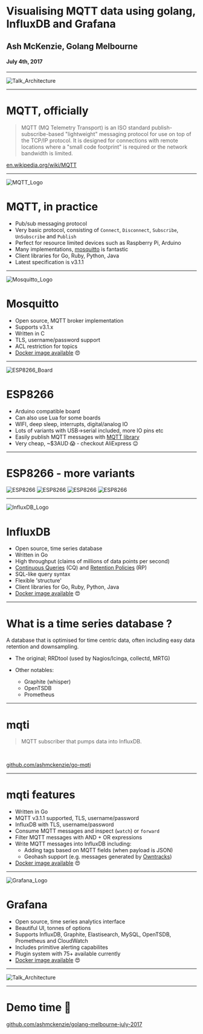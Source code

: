 <link href="./css/main.css" rel="stylesheet">

<!-- page_number: true -->

# Visualising MQTT data using golang, InfluxDB and Grafana

## Ash McKenzie, Golang Melbourne
#### July 4th, 2017

---

![Talk_Architecture](./images/talk_architecture.png)

---

# MQTT, officially

> MQTT (MQ Telemetry Transport) is an ISO standard publish-subscribe-based "lightweight" messaging protocol for use on top of the TCP/IP protocol. It is designed for connections with remote locations where a "small code footprint" is required or the network bandwidth is limited.

[en.wikipedia.org/wiki/MQTT](https://en.wikipedia.org/wiki/MQTT)

---

![MQTT_Logo](./images/mqtt_logo_long.png)

#  MQTT, in practice

* Pub/sub messaging protocol
* Very basic protocol, consisting of `Connect`, `Disconnect`, `Subscribe`, `UnSubscribe` and `Publish`
* Perfect for resource limited devices such as Raspberry Pi, Arduino
* Many implementations, [mosquitto](https://mosquitto.org/) is fantastic
* Client libraries for Go, Ruby, Python, Java
* Latest specification is v3.1.1

---

![Mosquitto_Logo](./images/mosquitto_logo.png)

# Mosquitto

* Open source, MQTT broker implementation
* Supports v3.1.x
* Written in C
* TLS, username/password support
* ACL restriction for topics
* [Docker image available](https://hub.docker.com/r/toke/mosquitto/) :heart_eyes:

---

![ESP8266_Board](./images/esp8266.png)

# ESP8266

* Arduino compatible board
* Can also use Lua for some boards
* WIFI, deep sleep, interrupts, digital/analog IO
* Lots of variants with USB->serial included, more IO pins etc
* Easily publish MQTT messages with [MQTT library](https://github.com/knolleary/pubsubclient)
* Very cheap, ~$3AUD :scream: - checkout AliExpress :wink:

---

# ESP8266 - more variants

![ESP8266](./images/sparkfun_thing.png)
![ESP8266](./images/adafruit_huzzah.png?)
![ESP8266](./images/wemos_d1_mini.png)
![ESP8266](./images/robotdyn_nodem.png)

---

![InfluxDB_Logo](./images/influxdb_logo.png)

# InfluxDB

* Open source, time series database
* Written in Go
* High throughput (claims of millions of data points per second)
* [Continuous Queries](https://docs.influxdata.com/influxdb/v1.2/query_language/continuous_queries) (CQ) and [Retention Policies](https://docs.influxdata.com/influxdb/v1.2/query_language/database_management/#retention-policy-management) (RP)
* SQL-like query syntax
* Flexible 'structure'
* Client libraries for Go, Ruby, Python, Java
* [Docker image available](https://hub.docker.com/r/_/influxdb) :heart_eyes:

---

# What is a time series database ?

A database that is optimised for time centric data, often including easy data retention and downsampling.

* The original; RRDtool (used by Nagios/Icinga, collectd, MRTG)

* Other notables:

  * Graphite (whisper)
  * OpenTSDB
  * Prometheus

---

# mqti

>  MQTT subscriber that pumps data into InfluxDB.

<br/>

[github.com/ashmckenzie/go-mqti](https://github.com/ashmckenzie/go-mqti)

---

# mqti features

* Written in Go
* MQTT v3.1.1 supported, TLS, username/password
* InfluxDB with TLS, username/password
* Consume MQTT messages and inspect (`watch`) or `forward`
* Filter MQTT messages with AND + OR expressions
* Write MQTT messages into InfluxDB including:
  * Adding tags based on MQTT fields (when payload is JSON)
  * Geohash support (e.g. messages generated by [Owntracks](http://owntracks.org/))
* [Docker image available](https://hub.docker.com/r/ashmckenzie/mqti) :heart_eyes:

---

![Grafana_Logo](./images/grafana_logo.png)

# Grafana

* Open source, time series analytics interface
* Beautiful UI, tonnes of options
* Supports InfluxDB, Graphite, Elastisearch, MySQL, OpenTSDB, Prometheus and CloudWatch
* Includes primitive alerting capabilites
* Plugin system with 75+ available currently
* [Docker image available](https://hub.docker.com/r/grafana/grafana/) :heart_eyes:

---

![Talk_Architecture](./images/talk_architecture.png)

---

# Demo time :pray:

[github.com/ashmckenzie/golang-melbourne-july-2017](https://github.com/ashmckenzie/golang-melbourne-july-2017#getting-started)

